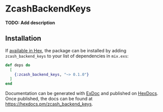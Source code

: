 # ZcashBackendKeys

**TODO: Add description**

## Installation

If [available in Hex](https://hex.pm/docs/publish), the package can be installed
by adding `zcash_backend_keys` to your list of dependencies in `mix.exs`:

```elixir
def deps do
  [
    {:zcash_backend_keys, "~> 0.1.0"}
  ]
end
```

Documentation can be generated with [ExDoc](https://github.com/elixir-lang/ex_doc)
and published on [HexDocs](https://hexdocs.pm). Once published, the docs can
be found at <https://hexdocs.pm/zcash_backend_keys>.

